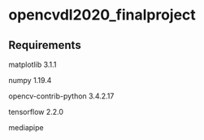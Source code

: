 # opencvdl2020_finalproject

## Requirements
matplotlib 3.1.1

numpy 1.19.4

opencv-contrib-python 3.4.2.17

tensorflow 2.2.0

mediapipe
